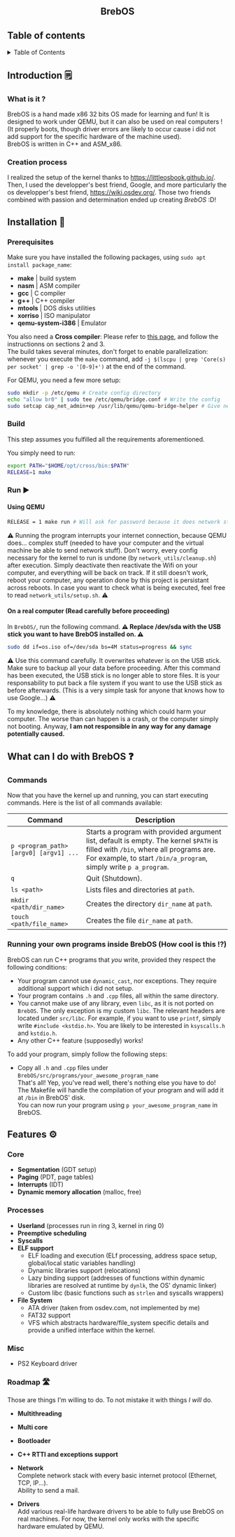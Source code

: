 <h2> <center> BrebOS </center> </h2>

## Table of contents

<details>
  <summary>Table of Contents</summary>
  <ol>
    <li>
      <a href="#introduction-🗒️">Introduction</a>
    </li>
    <li>
      <a href="#installation-🔨">Installation</a>
      <ul>
        <li><a href="#prerequisites">Prerequisites</a></li>
        <li><a href="#build">Build</a></li>
        <li><a href="#run-▶️">Run</a></li>
      </ul>
    </li>
    <li><a href="#what-can-i-do-with-brebos-❓">What can i do with BrebOS ?</a></li>
    <li><a href="#features-⚙️">Features</a></li>
    <li><a href="#roadmap-🛣️">Roadmap</a></li>

  </ol>
</details>

<!-- INTRODUCTION -->

## Introduction 🗒️

### What is it ?

BrebOS is a hand made x86 32 bits OS made for learning and fun!
It is designed to work under QEMU, but it can also be used on real computers ! (It properly boots, though driver errors
are likely to occur cause i did not add support for the specific hardware of the machine used).<br>
BrebOS is written in C++ and ASM_x86.

### Creation process

I realized the setup of the kernel thanks to https://littleosbook.github.io/. Then, I used the developper's best friend,
Google, and more
particularly the os developper's best friend, https://wiki.osdev.org/. Those two friends combined with passion and
determination ended up creating *BrebOS* :D!

## Installation 🔨

### Prerequisites

Make sure you have installed the following packages, using `sudo apt install package_name`:

- **make** | build system
- **nasm** | ASM compiler
- **gcc** | C compiler
- **g++** | C++ compiler
- **mtools** | DOS disks utilities
- **xorriso** | ISO manipulator
- **qemu-system-i386** | Emulator

You also need a **Cross compiler**: Please refer to [this page](https://wiki.osdev.org/GCC_Cross-Compiler), and follow
the instructionns on sections 2 and 3. <br>
The build takes several minutes, don't forget to enable parallelization: whenever you execute the `make` command, add
`-j $(lscpu | grep 'Core(s) per socket' | grep -o '[0-9]+')` at the end of the command.

For QEMU, you need a few more setup:
```sh
sudo mkdir -p /etc/qemu # Create config directory
echo "allow br0" | sudo tee /etc/qemu/bridge.conf # Write the config
sudo setcap cap_net_admin+ep /usr/lib/qemu/qemu-bridge-helper # Give necessary permissions to QEMU bridge helper
```

### Build

This step assumes you fulfilled all the requirements aforementioned.

You simply need to run:

```sh
export PATH="$HOME/opt/cross/bin:$PATH"
RELEASE=1 make
```

### Run ▶️

#### Using QEMU

```sh
RELEASE = 1 make run # Will ask for password because it does network stuff
```

⚠️ Running the program interrupts your internet connection, because QEMU does... complex stuff (needed to have your computer and the virtual machine be able to send network stuff). Don't worry, every config necessary for the kernel to run is undone (by `network_utils/cleanup.sh`) after execution. Simply deactivate then reactivate the Wifi on your computer, and everything will be back on track. If it still doesn't work, reboot your computer, any operation done by this project is persistant across reboots. In case you want to check what is being executed, feel free to read `network_utils/setup.sh`. ⚠️ 

#### On a real computer (Read carefully before proceeding)

In `BrebOS/`, run the following command. **⚠️ Replace /dev/sda with the USB stick you want to have BrebOS installed on.
⚠️**

```sh
sudo dd if=os.iso of=/dev/sda bs=4M status=progress && sync
```

⚠️ Use this command carefully. It overwrites whatever is on the USB stick. Make sure to backup all your data before
proceeding.
After this command has been executed, the USB stick is no longer able to store files.
It is your responsability to put back a file system if you want to use the USB stick as before afterwards. (This is a
very simple task for anyone that knows how to use Google...) ⚠️

To my knowledge, there is absolutely nothing which could harm your computer.
The worse than can happen is a crash, or the computer simply not booting. Anyway, **I am not responsible in any way for
any damage potentially caused.**

## What can I do with BrebOS ❓

### Commands

Now that you have the kernel up and running, you can start executing commands. Here is the list of all commands
available:

| Command                                | Description                                                                                                                                                                                           |
|----------------------------------------|-------------------------------------------------------------------------------------------------------------------------------------------------------------------------------------------------------|
| `p <program_path> [argv0] [argv1] ...` | Starts a program with provided argument list, default is empty. The kernel `$PATH` is filled with `/bin`, where all programs are. For example, to start `/bin/a_program`, simply write `p a_program`. |
| `q`                                    | Quit (Shutdown).                                                                                                                                                                                      |
| `ls <path>`                            | Lists files and directories at `path`.                                                                                                                                                                |
| `mkdir <path/dir_name>`                | Creates the directory `dir_name` at `path`.                                                                                                                                                           |
| `touch <path/file_name>`               | Creates the file `dir_name` at `path`.                                                                                                                                                                |

### Running your own programs inside BrebOS (How cool is this !?)

BrebOS can run C++ programs that *you* write, provided they respect the following conditions:

- Your program cannot use `dynamic_cast`, nor exceptions. They require additional support which i did not setup.
- Your program contains `.h` and `.cpp` files, all within the same directory.
- You cannot make use of any library, even `libc`, as it is not ported on `BrebOS`. The only exception is my custom
  `libc`. The relevant headers are located under
  `src/libc`. For example, if you want to use `printf`, simply write `#include <kstdio.h>`. You are likely to be
  interested in `ksyscalls.h` and `kstdio.h`.
- Any other C++ feature (supposedly) works!

To add your program, simply follow the following steps:

- Copy all `.h` and `.cpp` files under `BrebOS/src/programs/your_awesome_program_name` <br>
  That's all! Yep, you've read well, there's nothing else you have to do! The Makefile will handle the compilation of
  your program and will add it at `/bin` in BrebOS' disk. <br>
  You can now run your program using `p your_awesome_program_name` in BrebOS.

## Features ⚙️

### Core

- **Segmentation** (GDT setup)
- **Paging** (PDT, page tables)
- **Interrupts** (IDT)
- **Dynamic memory allocation** (malloc, free)

### Processes

- **Userland** (processes run in ring 3, kernel in ring 0)
- **Preemptive scheduling**
- **Syscalls**
- **ELF support**
    - ELF loading and execution (ELf processing, address space setup, global/local static variables handling)
    - Dynamic libraries support (relocations)
    - Lazy binding support (addresses of functions within dynamic libraries are resolved at runtime by `dynlk`, the OS'
      dynamic linker)
    - Custom libc (basic functions such as `strlen` and syscalls wrappers)
- **File System**
    - ATA driver (taken from osdev.com, not implemented by me)
    - FAT32 support
    - VFS which abstracts hardware/file_system specific details and provide a unified interface within the kernel.

### Misc

- PS2 Keyboard driver

### Roadmap 🛣️

Those are things I'm willing to do. To not mistake it with things *I will* do.

- **Multithreading**
- **Multi core**
- **Bootloader**
- **C++ RTTI and exceptions support**
- **Network**<br>
  Complete network stack with every basic internet protocol (Ethernet, TCP, IP...). <br>
  Ability to send a mail.

- **Drivers** <br>
  Add various real-life hardware drivers to be able to fully use BrebOS on real machines.
  For now, the kernel only works with the specific hardware emulated by QEMU.


